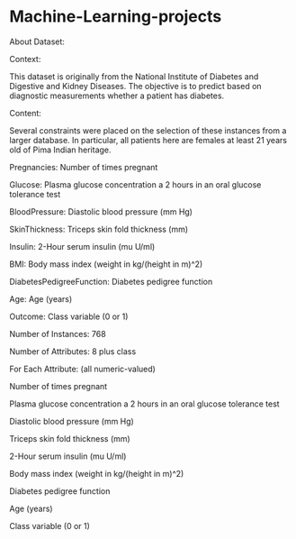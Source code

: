# Machine-Learning-projects

About Dataset:

Context:

This dataset is originally from the National Institute of Diabetes and Digestive and Kidney Diseases. The objective is to predict based on diagnostic measurements whether a patient has diabetes.

Content:

Several constraints were placed on the selection of these instances from a larger database. In particular, all patients here are females at least 21 years old of Pima Indian heritage.

Pregnancies: Number of times pregnant

Glucose: Plasma glucose concentration a  2 hours in an oral glucose tolerance test

BloodPressure: Diastolic blood pressure (mm Hg)

SkinThickness: Triceps skin fold thickness (mm)

Insulin: 2-Hour serum insulin (mu U/ml)

BMI: Body mass index (weight in kg/(height in m)^2)

DiabetesPedigreeFunction: Diabetes pedigree function

Age: Age (years)

Outcome: Class variable (0 or 1)



Number of Instances: 768

Number of Attributes: 8 plus class

For Each Attribute: (all numeric-valued)

Number of times pregnant

Plasma glucose concentration a 2 hours in an oral glucose tolerance test

Diastolic blood pressure (mm Hg)

Triceps skin fold thickness (mm)

2-Hour serum insulin (mu U/ml)

Body mass index (weight in kg/(height in m)^2)

Diabetes pedigree function

Age (years)

Class variable (0 or 1)

